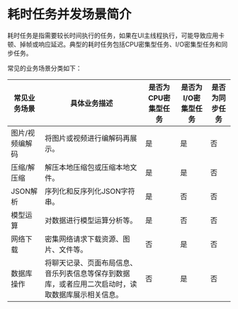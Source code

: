 # 耗时任务并发场景简介
<!--Kit: ArkTS-->
<!--Subsystem: CommonLibrary-->
<!--Owner: @lijiamin2025-->
<!--SE: @weng-changcheng-->
<!--TSE: @kirl75; @zsw_zhushiwei-->


耗时任务是指需要较长时间执行的任务，如果在UI主线程执行，可能导致应用卡顿、掉帧或响应延迟。典型的耗时任务包括CPU密集型任务、I/O密集型任务和同步任务。


常见的业务场景分类如下：


| 常见业务场景 | 具体业务描述 | 是否为CPU密集型任务 | 是否为I/O密集型任务 | 是否为同步任务 |
| -------- | -------- | -------- | -------- | -------- |
| 图片/视频编解码 | 将图片或视频进行编解码再展示。 | 是 | 是 | 否 |
| 压缩/解压缩 | 解压本地压缩包或压缩本地文件。 | 是 | 是 | 否 |
| JSON解析 | 序列化和反序列化JSON字符串。 | 是 | 否 | 否 |
| 模型运算 | 对数据进行模型运算分析等。 | 是 | 否 | 否 |
| 网络下载 | 密集网络请求下载资源、图片、文件等。 | 否 | 是 | 否 |
| 数据库操作 | 将聊天记录、页面布局信息、音乐列表信息等保存到数据库，或者应用二次启动时，读取数据库展示相关信息。 | 否 | 是 | 否 |
